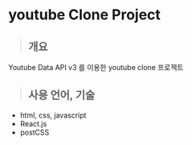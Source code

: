 # youtube Clone Project

> 개요
> ---
Youtube Data API v3 를 이용한 youtube clone 프로젝트

> 사용 언어, 기술
> ---
* html, css, javascript
* React.js
* postCSS

